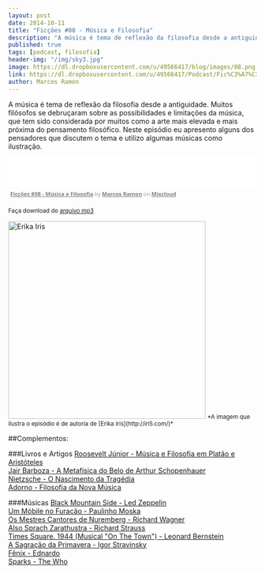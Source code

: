 ```yaml
---
layout: post
date: 2014-10-11
title: "Ficções #08 - Música e Filosofia"
description: "A música é tema de reflexão da filosofia desde a antiguidade. Muitos filósofos se debruçaram sobre as possibilidades e limitações da música, que tem sido considerada por muitos como a arte mais elevada e mais próxima do pensamento filosófico. Neste episódio eu apresento alguns dos pensadores que discutem o tema e utilizo algumas músicas como ilustração."
published: true
tags: [podcast, filosofia]
header-img: "/img/sky3.jpg"
image: https://dl.dropboxusercontent.com/u/49566417/blog/images/08.png
link: https://dl.dropboxusercontent.com/u/49566417/Podcast/Fic%C3%A7%C3%B5es/ficcoes%2008.mp3
author: Marcos Ramon
---
```


A música é tema de reflexão da filosofia desde a antiguidade. Muitos filósofos se debruçaram sobre as possibilidades e limitações da música, que tem sido considerada por muitos como a arte mais elevada e mais próxima do pensamento filosófico. Neste episódio eu apresento alguns dos pensadores que discutem o tema e utilizo algumas músicas como ilustração.

<iframe src="//www.mixcloud.com/widget/iframe/?feed=http%3A%2F%2Fwww.mixcloud.com%2Fmarcosramon%2Ffic%25C3%25A7%25C3%25B5es-08-m%25C3%25BAsica-e-filosofia%2F&amp;mini=1&amp;embed_uuid=afb5ace5-82e1-4101-8724-df6135bf5ebb&amp;replace=0&amp;hide_cover=1&amp;hide_artwork=1&amp;embed_type=widget_standard&amp;hide_tracklist=1" height="60" width="100%" frameborder="0"></iframe><div style="clear: both; height: 3px; width: auto;"></div><p style="display: block; font-size: 11px; font-family: &quot;Open Sans&quot;,Helvetica,Arial,sans-serif; margin: 0px; padding: 3px 4px; color: rgb(153, 153, 153); width: auto;"><a href="http://www.mixcloud.com/marcosramon/fic%C3%A7%C3%B5es-08-m%C3%BAsica-e-filosofia/?utm_source=widget&amp;amp;utm_medium=web&amp;amp;utm_campaign=base_links&amp;amp;utm_term=resource_link" target="_blank" style="color:#808080; font-weight:bold;">Ficções #08 - Música e Filosofia</a><span> by </span><a href="http://www.mixcloud.com/marcosramon/?utm_source=widget&amp;amp;utm_medium=web&amp;amp;utm_campaign=base_links&amp;amp;utm_term=profile_link" target="_blank" style="color:#808080; font-weight:bold;">Marcos Ramon</a><span> on </span><a href="http://www.mixcloud.com/?utm_source=widget&amp;utm_medium=web&amp;utm_campaign=base_links&amp;utm_term=homepage_link" target="_blank" style="color:#808080; font-weight:bold;"> Mixcloud</a></p><div style="clear: both; height: 3px; width: auto;"></div>

<small>Faça download do [arquivo mp3](https://dl.dropboxusercontent.com/u/49566417/Podcast/Fic%C3%A7%C3%B5es/ficcoes%2008.mp3)</small>

<img src="https://dl.dropboxusercontent.com/u/49566417/blog/images/08.png" height="400" width="400" alt="Erika Iris">
<small>*A imagem que ilustra o episódio é de autoria de [Erika Iris](http://iri5.com/)*</small>

##Complementos:

###Livros e Artigos
[Roosevelt Júnior - Música e Filosofia em Platão e Aristóteles](https://www.dropbox.com/s/nek5ejb0dk2aty3/Roosevelt%20J%C3%BAnior_M%C3%BAsica%20e%20Filosofia%20em%20Plat%C3%A3o%20e%20Arist%C3%B3teles.pdf?dl=0)<br>
[Jair Barboza - A Metafísica do Belo de Arthur Schopenhauer](https://www.dropbox.com/s/0tadokiyw14zyki/BARBOZA%2C%20Jair_%20A%20Metaf%C3%ADsica%20do%20Belo%20de%20Arthur%20Schopenhauer.pdf?dl=0)<br>
[Nietzsche - O Nascimento da Tragédia](https://www.dropbox.com/s/k2g7j02nbhjlw69/NIETZSCHE_O%20Nascimento%20da%20Trag%C3%A9dia.pdf?dl=0)<br>
[Adorno - Filosofia da Nova Música](https://www.dropbox.com/s/rf2vmo3prbxkbp2/ADORNO_Filosofia%20da%20Nova%20M%C3%BAsica.pdf?dl=0)

###Músicas
[Black Mountain Side - Led Zeppelin](https://www.dropbox.com/s/pm4hdzb5bkqia8l/Black%20Mountain%20Side.mp3?dl=0)<br>
[Um Móbile no Furacão - Paulinho Moska](https://www.dropbox.com/s/fd3m2p52cdbyaga/Um%20m%C3%B3bile%20no%20furac%C3%A3o%20-%20Moska.mp3?dl=0)<br>
[Os Mestres Cantores de Nuremberg - Richard Wagner](https://www.dropbox.com/s/7jln8as2pjh1s7h/Wagner%20%20%20Os%20Mestres%20Cantores%20de%20Nuremberg.mp3?dl=0)<br>
[Also Sprach Zarathustra - Richard Strauss](https://www.dropbox.com/s/2zk8kokpwruev08/Also%20Sprach%20Zarathustra%20-%20opus%2030%20-%20Einleitung%20%28Sonnenaufgang%29.mp3?dl=0)<br>
[Times Square. 1944 (Musical "On The Town") - Leonard Bernstein](https://www.dropbox.com/s/1n6zzkr8szpchgh/Musical%20%27On%20the%20Town%27%20-%20Times%20Square_1944.mp3?dl=0)<br>
[A Sagração da Primavera - Igor Stravinsky](https://www.dropbox.com/s/fmucv558myox1mq/A%20Sagra%C3%A7%C3%A3o%20da%20Primavera%20-%20Dan%C3%A7a%20da%20Terra.mp3?dl=0)<br>
[Fênix - Ednardo](https://www.dropbox.com/s/qd7pume93hjparh/Fenix.mp3?dl=0)<br>
[Sparks - The Who](https://www.dropbox.com/s/08omskggrkviizu/Sparks.mp3?dl=0)
